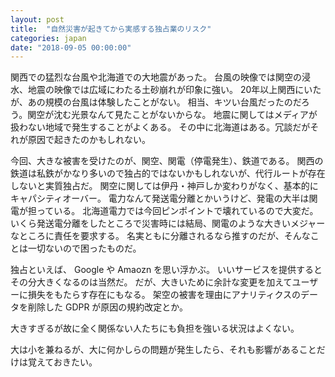 ```yaml
---
layout: post
title:  "自然災害が起きてから実感する独占業のリスク"
categories: japan
date: "2018-09-05 00:00:00"
---
```


関西での猛烈な台風や北海道での大地震があった。
台風の映像では関空の浸水、地震の映像では広域にわたる土砂崩れが印象に強い。
20年以上関西にいたが、あの規模の台風は体験したことがない。
相当、キツい台風だったのだろう。関空が沈む光景なんて見たことがないからな。
地震に関してはメディアが扱わない地域で発生することがよくある。
その中に北海道はある。冗談だがそれが原因で起きたのかもしれない。

今回、大きな被害を受けたのが、関空、関電（停電発生）、鉄道である。
関西の鉄道は私鉄がかなり多いので独占的ではないかもしれないが、代行ルートが存在しないと実質独占だ。
関空に関しては伊丹・神戸しか変わりがなく、基本的にキャパシティオーバー。
電力なんて発送電分離とかいうけど、発電の大半は関電が担っている。
北海道電力では今回ピンポイントで壊れているので大変だ。
いくら発送電分離をしたところで災害時には結局、関電のような大きいメジャーなところに責任を要求する。
名実ともに分離されるなら推すのだが、そんなことは一切ないので困ったものだ。

独占といえば、 Google や Amaozn を思い浮かぶ。
いいサービスを提供するとその分大きくなるのは当然だ。
だが、大きいために余計な変更を加えてユーザーに損失をもたらす存在にもなる。
架空の被害を理由にアナリティクスのデータを削除した GDPR が原因の規約改定とか。

大きすぎるが故に全く関係ない人たちにも負担を強いる状況はよくない。

大は小を兼ねるが、大に何かしらの問題が発生したら、それも影響があることだけは覚えておきたい。
